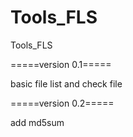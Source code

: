 Tools_FLS
=========

Tools_FLS

=====version 0.1=====

basic file list and check file

=====version 0.2=====

add md5sum

